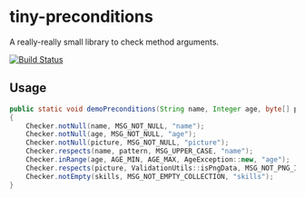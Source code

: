 # tiny-preconditions

A really-really small library to check method arguments.

[![Build Status](https://travis-ci.org/fxrobin/tiny-preconditions.svg?branch=master)](https://travis-ci.org/fxrobin/tiny-preconditions)

## Usage

```java
public static void demoPreconditions(String name, Integer age, byte[] picture, Collection<String> skills)
{
	Checker.notNull(name, MSG_NOT_NULL, "name");
	Checker.notNull(age, MSG_NOT_NULL, "age");
	Checker.notNull(picture, MSG_NOT_NULL, "picture");
	Checker.respects(name, pattern, MSG_UPPER_CASE, "name");
	Checker.inRange(age, AGE_MIN, AGE_MAX, AgeException::new, "age");
	Checker.respects(picture, ValidationUtils::isPngData, MSG_NOT_PNG_IMAGE, "picture");
	Checker.notEmpty(skills, MSG_NOT_EMPTY_COLLECTION, "skills");
}
```
